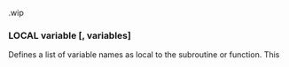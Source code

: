 .wip


### LOCAL variable [, variables]

Defines a list of variable names as local to the subroutine or function. This